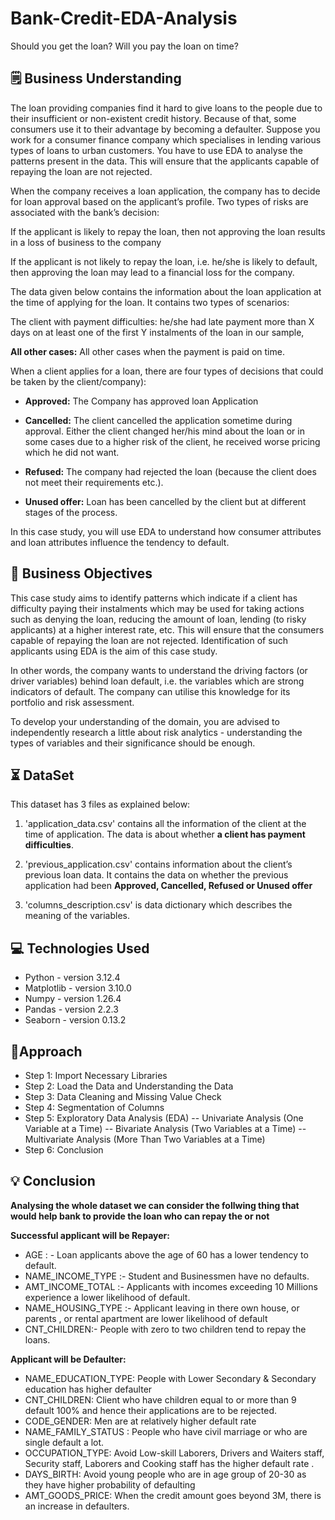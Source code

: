 # Bank-Credit-EDA-Analysis

Should you get the loan? Will you pay the loan on time?

## 🗒️ **Business Understanding**


The loan providing companies find it hard to give loans to the people due to their insufficient or non-existent credit history. Because of that, some consumers use it to their advantage by becoming a defaulter. Suppose you work for a consumer finance company which specialises in lending various types of loans to urban customers. You have to use EDA to analyse the patterns present in the data. This will ensure that the applicants capable of repaying the loan are not rejected.

When the company receives a loan application, the company has to decide for loan approval based on the applicant’s profile. Two types of risks are associated with the bank’s decision:

If the applicant is likely to repay the loan, then not approving the loan results in a loss of business to the company

If the applicant is not likely to repay the loan, i.e. he/she is likely to default, then approving the loan may lead to a financial loss for the company.

The data given below contains the information about the loan application at the time of applying for the loan. It contains two types of scenarios:

The client with payment difficulties: he/she had late payment more than X days on at least one of the first Y instalments of the loan in our sample,

**All other cases:** All other cases when the payment is paid on time.

When a client applies for a loan, there are four types of decisions that could be taken by the client/company):

 - **Approved:** The Company has approved loan Application

 - **Cancelled:** The client cancelled the application sometime during approval. Either the client changed her/his mind about the loan or in some cases due to a higher risk of the client, he received worse pricing which he did not want.

 - **Refused:** The company had rejected the loan (because the client does not meet their requirements etc.).

 - **Unused offer:** Loan has been cancelled by the client but at different stages of the process.

In this case study, you will use EDA to understand how consumer attributes and loan attributes influence the tendency to default.

## 🎯 **Business Objectives**


This case study aims to identify patterns which indicate if a client has difficulty paying their instalments which may be used for taking actions such as denying the loan, reducing the amount of loan, lending (to risky applicants) at a higher interest rate, etc. This will ensure that the consumers capable of repaying the loan are not rejected. Identification of such applicants using EDA is the aim of this case study.

In other words, the company wants to understand the driving factors (or driver variables) behind loan default, i.e. the variables which are strong indicators of default. The company can utilise this knowledge for its portfolio and risk assessment.

To develop your understanding of the domain, you are advised to independently research a little about risk analytics - understanding the types of variables and their significance should be enough.



## ⏳ **DataSet** 

This dataset has 3 files as explained below: 


1. 'application_data.csv'  contains all the information of the client at the time of application.
    The data is about whether **a client has payment difficulties**.

2. 'previous_application.csv' contains information about the client’s previous loan data. It contains the data on whether the previous application had been **Approved, Cancelled, Refused or Unused offer**

3. 'columns_description.csv' is data dictionary which describes the meaning of the variables.

## 💻 **Technologies Used**

 - Python - version 3.12.4
 - Matplotlib - version 3.10.0
 - Numpy - version 1.26.4
 - Pandas - version 2.2.3
 - Seaborn - version 0.13.2

## 📃**Approach**

 - Step 1: Import Necessary Libraries
 - Step 2: Load the Data and Understanding the Data
 - Step 3: Data Cleaning and Missing Value Check
 - Step 4: Segmentation of Columns
 - Step 5: Exploratory Data Analysis (EDA) -- Univariate Analysis (One Variable at a Time) -- Bivariate Analysis (Two Variables at a Time) -- Multivariate Analysis (More Than Two Variables at a Time)
 - Step 6: Conclusion

## 💡 **Conclusion**

**Analysing the whole dataset we can consider the follwing thing that would help bank to provide the loan who can repay the or not**

**Successful applicant will be Repayer:**


 - AGE : - Loan applicants above the age of 60 has a lower tendency to default.
 - NAME_INCOME_TYPE :- Student and Businessmen have no defaults.
 - AMT_INCOME_TOTAL :- Applicants with incomes exceeding 10 Millions experience a lower likelihood of default.
 - NAME_HOUSING_TYPE :- Applicant leaving in there own house, or parents , or rental apartment are lower likelihood of default
 - CNT_CHILDREN:- People with zero to two children tend to repay the loans.


**Applicant will be Defaulter:**


 - NAME_EDUCATION_TYPE: People with Lower Secondary & Secondary education has higher defaulter
 - CNT_CHILDREN: Client who have children equal to or more than 9 default 100% and hence their applications are to be rejected.
 - CODE_GENDER: Men are at relatively higher default rate
 - NAME_FAMILY_STATUS : People who have civil marriage or who are single default a lot.
 - OCCUPATION_TYPE: Avoid Low-skill Laborers, Drivers and Waiters staff, Security staff, Laborers and Cooking staff has the higher default rate .
 - DAYS_BIRTH: Avoid young people who are in age group of 20-30 as they have higher probability of defaulting
 - AMT_GOODS_PRICE: When the credit amount goes beyond 3M, there is an increase in defaulters.


